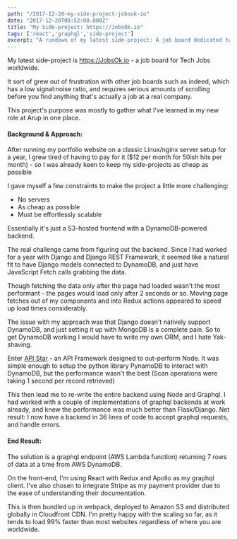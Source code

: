 ```yaml
---
path: "/2017-12-20-my-side-project-jobsok-io"
date: "2017-12-20T08:52:00.000Z"
title: "My Side-project: https://JobsOk.io"
tags: ['react','graphql','side-project']
excerpt: "A rundown of my latest side-project: A job board dedicated to Digital jobs"
---
```


My latest side-project is https://JobsOk.io - a job board for Tech Jobs
worldwide.

It sort of grew out of frustration with other job boards such as indeed, which
has a low signal:noise ratio, and requires serious amounts of scrolling before
you find anything that's actually a job at a real company.

This project's purpose was mostly to gather what I've learned in my new role at
Arup in one place.

#### Background & Approach:

After running my portfolio website on a classic Linux/nginx server setup for a
year, I grew tired of having to pay for it ($12 per month for 50ish hits per
month) - so I was already keen to keep my side-projects as cheap as possible

I gave myself a few constraints to make the project a little more challenging:

* No servers
* As cheap as possible
* Must be effortlessly scalable

Essentially it's just a S3-hosted frontend with a DynamoDB-powered backend.

The real challenge came from figuring out the backend. Since I had worked for a
year with Django and Django REST Framework, it seemed like a natural fit to have
Django models connected to DynamoDB, and just have JavaScript Fetch calls
grabbing the data.

Though fetching the data only after the page had loaded wasn't the most
performant - the pages would load only after 2 seconds or so. Moving page
fetches out of my components and into Redux actions appeared to speed up load
times considerably.

The issue with my approach was that Django doesn't natively support DynamoDB,
and just setting it up with MongoDB is a complete pain. So to get DynamoDB
working I would have to write my own ORM, and I hate Yak-shaving.

Enter [API Star](https://github.com/encode/apistar) - an API Framework designed
to out-perform Node. It was simple enough to setup the python library PynamoDB
to interact with DynamoDB, but the performance wasn't the best (Scan operations
were taking 1 second per record retrieved)

This then lead me to re-write the entire backend using Node and Graphql. I had
worked with a couple of implementations of graphql backends at work already, and
knew the performance was much better than Flask/Django. Net result: I now have a
backend in 36 lines of code to accept graphql requests, and handle errors.

#### End Result:

The solution is a graphql endpoint (AWS Lambda function) returning 7 rows of
data at a time from AWS DynamoDB.

On the front-end, I'm using React with Redux and Apollo as my graphql client.
I've also chosen to integrate Stripe as my payment provider due to the ease of
understanding their documentation.

This is then bundled up in webpack, deployed to Amazon S3 and distributed
globally in Cloudfront CDN. I'm pretty happy with the scaling so far, as it
tends to load 99% faster than most websites regardless of where you are
worldwide.
